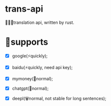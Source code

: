 # trans-api
🚄🚄🚄translation api, written by rust.

# 🌴supports
- [x] google(⚡️quickly);
- [x] baidu(⚡️quickly, need api key);
- [x] mymoney(🍍normal);
- [x] chatgpt(🍍normal);
- [x] deepl(🗑normal, not stable for long sentences);

